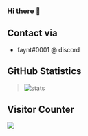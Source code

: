 ### Hi there 👋

## Contact via
* faynt#0001 @ discord

## GitHub Statistics


>![stats](https://github-readme-stats.vercel.app/api?username=fayynt&show_icons=true&title_color=7F7FFF&icon_color=4C4CFF&text_color=9f9f9f&bg_color=151515&count_private=true)


## Visitor Counter
  <img src="https://profile-counter.glitch.me/fayynt/count.svg" />
 

